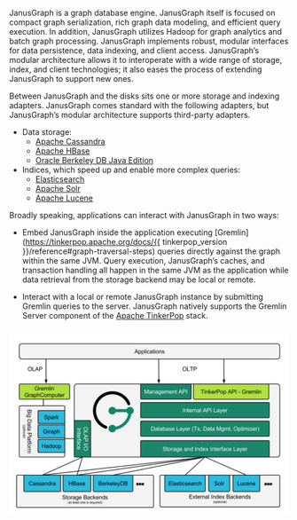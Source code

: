 JanusGraph is a graph database engine. JanusGraph itself is focused on
compact graph serialization, rich graph data modeling, and efficient
query execution. In addition, JanusGraph utilizes Hadoop for graph
analytics and batch graph processing. JanusGraph implements robust,
modular interfaces for data persistence, data indexing, and client
access. JanusGraph’s modular architecture allows it to interoperate with
a wide range of storage, index, and client technologies; it also eases
the process of extending JanusGraph to support new ones.

Between JanusGraph and the disks sits one or more storage and indexing
adapters. JanusGraph comes standard with the following adapters, but
JanusGraph’s modular architecture supports third-party adapters.

-   Data storage:
    -   [Apache Cassandra](../storage-backend/cassandra.md)
    -   [Apache HBase](../storage-backend/hbase.md)
    -   [Oracle Berkeley DB Java Edition](../storage-backend/bdb.md)
-   Indices, which speed up and enable more complex queries:
    -   [Elasticsearch](../index-backend/elasticsearch.md)
    -   [Apache Solr](../index-backend/solr.md)
    -   [Apache Lucene](../index-backend/lucene.md)

Broadly speaking, applications can interact with JanusGraph in two ways:

-   Embed JanusGraph inside the application executing
    [Gremlin](https://tinkerpop.apache.org/docs/{{ tinkerpop_version }}/reference#graph-traversal-steps)
    queries directly against the graph within the same JVM. Query
    execution, JanusGraph’s caches, and transaction handling all happen
    in the same JVM as the application while data retrieval from the
    storage backend may be local or remote.

-   Interact with a local or remote JanusGraph instance by submitting
    Gremlin queries to the server. JanusGraph natively supports the
    Gremlin Server component of the [Apache TinkerPop](https://tinkerpop.apache.org/) stack.

![High-level JanusGraph Architecture and Context](architecture-layer-diagram.svg)

